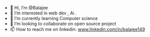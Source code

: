 - 👋 Hi, I’m @Balajee
- 👀 I’m interested in web dev , Ai .
- 🌱 I’m currently learning Computer science 
- 💞️ I’m looking to collaborate on open source project
- 📫 How to reach me on linkedin: www.linkedin.com/in/balajee149

<!---
Balajee91/Balajee91 is a ✨ special ✨ repository because its `README.md` (this file) appears on your GitHub profile.
You can click the Preview link to take a look at your changes.
--->
